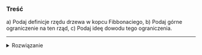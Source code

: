 ### Treść
a) Podaj definicje rzędu drzewa w kopcu Fibbonaciego, 
b) Podaj górne ograniczenie na ten rząd, 
c) Podaj ideę dowodu tego ograniczenia.

------
<details><summary>Rozwiązanie</summary>
<p>

